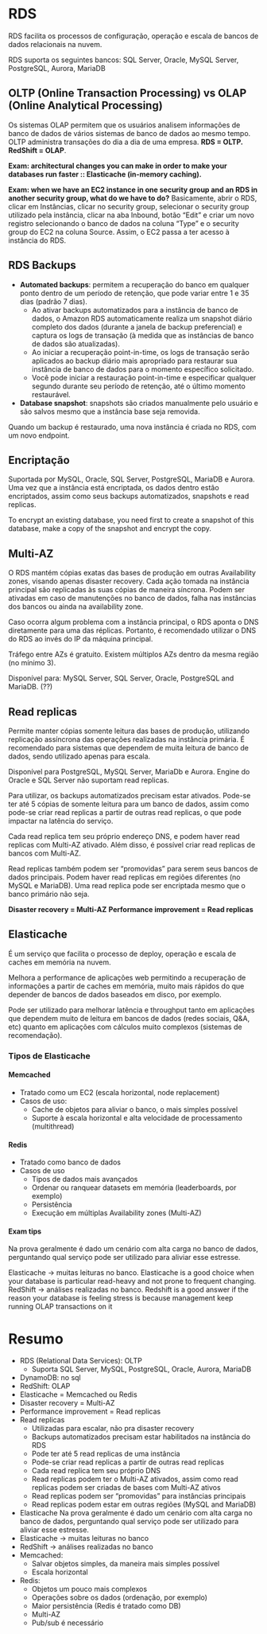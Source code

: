 # RDS

RDS facilita os processos de configuração, operação e escala de bancos de dados relacionais na nuvem.

RDS suporta os seguintes bancos: SQL Server, Oracle, MySQL Server, PostgreSQL, Aurora, MariaDB

## OLTP (Online Transaction Processing) vs OLAP (Online Analytical Processing)

Os sistemas OLAP permitem que os usuários analisem informações de banco de dados de vários sistemas de banco de dados ao mesmo tempo. OLTP administra transações do dia a dia de uma empresa. **RDS = OLTP. RedShift = OLAP**.

**Exam: architectural changes you can make in order to make your databases run faster :: Elasticache (in-memory caching).**

**Exam: when we have an EC2 instance in one security group and an RDS in another security group, what do we have to do?** 
Basicamente, abrir o RDS, clicar em Instâncias, clicar no security group, selecionar o security group utilizado pela instância, clicar na aba Inbound, botão “Edit” e criar um novo registro selecionando o banco de dados na coluna “Type” e o security group do EC2 na coluna Source. Assim, o EC2 passa a ter acesso à instância do RDS.

## RDS Backups

- **Automated backups**: permitem a recuperação do banco em qualquer ponto dentro de um período de retenção, que pode variar entre 1 e 35 dias (padrão 7 dias). 
  - Ao ativar backups automatizados para a instância de banco de dados, o Amazon RDS automaticamente realiza um snapshot diário completo dos dados (durante a janela de backup preferencial) e captura os logs de transação (à medida que as instâncias de banco de dados são atualizadas). 
  - Ao iniciar a recuperação point-in-time, os logs de transação serão aplicados ao backup diário mais apropriado para restaurar sua instância de banco de dados para o momento específico solicitado. 
  - Você pode iniciar a restauração point-in-time e especificar qualquer segundo durante seu período de retenção, até o último momento restaurável.
- **Database snapshot**: snapshots são criados manualmente pelo usuário e são salvos mesmo que a instância base seja removida. 

Quando um backup é restaurado, uma nova instância é criada no RDS, com um novo endpoint.

## Encriptação

Suportada por MySQL, Oracle, SQL Server, PostgreSQL, MariaDB e Aurora. Uma vez que a instância está encriptada, os dados dentro estão encriptados, assim como seus backups automatizados, snapshots e read replicas.

To encrypt an existing database, you need first to create a snapshot of this database, make a copy of the snapshot and encrypt the copy. 

## Multi-AZ

O RDS mantém cópias exatas das bases de produção em outras Availability zones, visando apenas disaster recovery. Cada ação tomada na instância principal são replicadas às suas cópias de maneira síncrona. Podem ser ativadas em caso de manutenções no banco de dados, falha nas instâncias dos bancos ou ainda na availability zone.

Caso ocorra algum problema com a instância principal, o RDS aponta o DNS diretamente para uma das réplicas. Portanto, é recomendado utilizar o DNS do RDS ao invés do IP da máquina principal.

Tráfego entre AZs é gratuito. Existem múltiplos AZs dentro da mesma região (no mínimo 3). 

Disponível para: MySQL Server, SQL Server, Oracle, PostgreSQL and MariaDB. (??)

## Read replicas

Permite manter cópias somente leitura das bases de produção, utilizando replicação assíncrona das operações realizadas na instância primária. É recomendado para sistemas que dependem de muita leitura de banco de dados, sendo utilizado apenas para escala.

Disponível para PostgreSQL, MySQL Server, MariaDb e Aurora.
Engine do Oracle e SQL Server não suportam read replicas.

Para utilizar, os backups automatizados precisam estar ativados. Pode-se ter até 5 cópias de somente leitura para um banco de dados, assim como pode-se criar read replicas a partir de outras read replicas, o que pode impactar na latência do serviço.

Cada read replica tem seu próprio endereço DNS, e podem haver read replicas com Multi-AZ ativado. Além disso, é possível criar read replicas de bancos com Multi-AZ.

Read replicas também podem ser “promovidas” para serem seus  bancos de dados principais. Podem haver read replicas em regiões diferentes (no MySQL e MariaDB). Uma read replica pode ser encriptada mesmo que o banco primário não seja.

**Disaster recovery = Multi-AZ**
**Performance improvement = Read replicas**

## Elasticache

É um serviço que facilita o processo de deploy, operação e escala de caches em memória na nuvem.

Melhora a performance de aplicações web permitindo a recuperação de informações a partir de caches em memória, muito mais rápidos do que depender de bancos de dados baseados em disco, por exemplo.

Pode ser utilizado para melhorar latência e throughput tanto em aplicações que dependem muito de leitura em bancos de dados (redes sociais, Q&A, etc) quanto em aplicações com cálculos muito complexos (sistemas de recomendação).

### Tipos de Elasticache

#### Memcached

- Tratado como um EC2 (escala horizontal, node replacement)
- Casos de uso:
  - Cache de objetos para aliviar o banco, o mais simples possível
  - Suporte à escala horizontal e alta velocidade de processamento (multithread)

#### Redis

- Tratado como banco de dados
- Casos de uso
  - Tipos de dados mais avançados
  - Ordenar ou ranquear datasets em memória (leaderboards, por exemplo)
  - Persistência
  - Execução em múltiplas Availability zones (Multi-AZ)

#### Exam tips

Na prova geralmente é dado um cenário com alta carga no banco de dados, perguntando qual serviço pode ser utilizado para aliviar esse estresse.

Elasticache -> muitas leituras no banco. Elasticache is a good choice when your database is particular read-heavy and not prone to frequent changing. 
RedShift -> análises realizadas no banco. Redshift is a good answer if the reason your database is feeling stress is because management keep running OLAP transactions on it

# Resumo

- RDS (Relational Data Services): OLTP
  - Suporta SQL Server, MySQL, PostgreSQL, Oracle, Aurora, MariaDB
- DynamoDB: no sql
- RedShift: OLAP
- Elasticache = Memcached ou Redis
- Disaster recovery = Multi-AZ
- Performance improvement = Read replicas
- Read replicas
  - Utilizadas para escalar, não pra disaster recovery
  - Backups automatizados precisam estar habilitados na instância do RDS
  - Pode ter até 5 read replicas de uma instância
  - Pode-se criar read replicas a partir de outras read replicas
  - Cada read replica tem seu próprio DNS
  - Read replicas podem ter o Multi-AZ ativados, assim como read replicas podem ser criadas de bases com Multi-AZ ativos
  - Read replicas podem ser “promovidas” para instâncias principais
  - Read replicas podem estar em outras regiões (MySQL and MariaDB)
- Elasticache
Na prova geralmente é dado um cenário com alta carga no banco de dados, perguntando qual serviço pode ser utilizado para aliviar esse estresse.
- Elasticache -> muitas leituras no banco
- RedShift -> análises realizadas no banco
- Memcached:
  - Salvar objetos simples, da maneira mais simples possível
  - Escala horizontal
- Redis:
  - Objetos um pouco mais complexos
  - Operações sobre os dados (ordenação, por exemplo)
  - Maior persistência (Redis é tratado como DB)
  - Multi-AZ
  - Pub/sub é necessário

